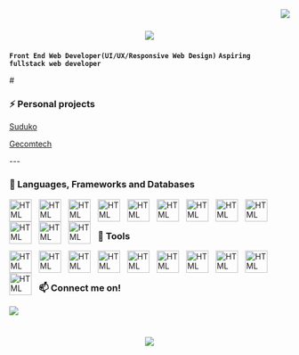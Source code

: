 <img align="right" src="https://visitor-badge.laobi.icu/badge?page_id=g-r-i-a-n.g-r-i-a-n"/>

<h1 align="center">
   <img src="https://readme-typing-svg.herokuapp.com/?font=Righteous&size=35&center=true&vCenter=true&width=500&height=70&duration=4000&lines=Hi+There!+👋;+I'm+Grian+Gajila!;" />
</h1>

<div>

**`Front End Web Developer(UI/UX/Responsive Web Design)`**
**`Aspiring fullstack web developer`**

</div>
#

### ⚡ Personal projects

<p>
   <a decoration="none" href="https://sudoku-game.pages.dev">
      Suduko
   </a>
</p>
<p>
   <a href="https://cpedevgame.pages.dev">
      Gecomtech
   </a>
</p>
---

### 🧰 Languages, Frameworks and Databases

<img align="left" alt="HTML" width="40px" style="padding-right:10px;" src="https://skillicons.dev/icons?i=html" />
<img align="left" alt="HTML" width="40px" style="padding-right:10px;" src="https://skillicons.dev/icons?i=css" />
<img align="left" alt="HTML" width="40px" style="padding-right:10px;" src="https://skillicons.dev/icons?i=js" />
<img align="left" alt="HTML" width="40px" style="padding-right:10px;" src="https://skillicons.dev/icons?i=bootstrap" />
<img align="left" alt="HTML" width="40px" style="padding-right:10px;" src="https://skillicons.dev/icons?i=react" />
<img align="left" alt="HTML" width="40px" style="padding-right:10px;" src="https://skillicons.dev/icons?i=nodejs" />
<img align="left" alt="HTML" width="40px" style="padding-right:10px;" src="https://skillicons.dev/icons?i=nextjs" />
<img align="left" alt="HTML" width="40px" style="padding-right:10px;" src="https://skillicons.dev/icons?i=tailwind" />
<img align="left" alt="HTML" width="40px" style="padding-right:10px;" src="https://skillicons.dev/icons?i=sass" />
<img align="left" alt="HTML" width="40px" style="padding-right:10px;" src="https://skillicons.dev/icons?i=cs" />
<img align="left" alt="HTML" width="40px" style="padding-right:10px;" src="https://skillicons.dev/icons?i=dotnet" />
<img align="left" alt="HTML" width="40px" style="padding-right:10px;" src="https://skillicons.dev/icons?i=mongodb" />
<br/>

#

### 🧰 Tools

<img align="left" alt="HTML" width="40px" style="padding-right:10px;" src="https://skillicons.dev/icons?i=git" />
<img align="left" alt="HTML" width="40px" style="padding-right:10px;" src="https://skillicons.dev/icons?i=github" />
<img align="left" alt="HTML" width="40px" style="padding-right:10px;" src="https://skillicons.dev/icons?i=linux" />
<img align="left" alt="HTML" width="40px" style="padding-right:10px;" src="https://skillicons.dev/icons?i=docker" />
<img align="left" alt="HTML" width="40px" style="padding-right:10px;" src="https://skillicons.dev/icons?i=postman" />
<img align="left" alt="HTML" width="40px" style="padding-right:10px;" src="https://skillicons.dev/icons?i=vite" />
<img align="left" alt="HTML" width="40px" style="padding-right:10px;" src="https://skillicons.dev/icons?i=wasm" />
<img align="left" alt="HTML" width="40px" style="padding-right:10px;" src="https://skillicons.dev/icons?i=powershell" />
<img align="left" alt="HTML" width="40px" style="padding-right:10px;" src="https://skillicons.dev/icons?i=ps" />
<img align="left" alt="HTML" width="40px" style="padding-right:10px;" src="https://skillicons.dev/icons?i=vscode" />
<br/>

#

### 📫 Connect me on!

<div>
<a href="https://linkedin.com/in/pedro-sales-muniz" target="_blank">
    <img src="https://img.shields.io/badge/LinkedIn-0077B5?style=for-the-badge&logo=linkedin&logoColor=white" target="_blank" />
</a>
</div>

#

<h3 align="center">
   <img src="https://readme-typing-svg.herokuapp.com/?font=Righteous&size=35&center=true&vCenter=true&width=500&height=70&duration=4000&lines=Alright!+✌️;+Thankyou+for+visiting!;" />
</h3>
